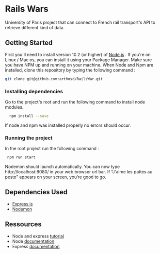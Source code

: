 # Rails Wars

University of Paris project that can connect to French rail transport's API to retrieve different kind of data.

## Getting Started

First you'll need to install version 10.2 (or higher) of [Node.js](https://nodejs.org/en/) . If you're on Linux / Mac os, you can install it using your Package Manager. Make sure you have NPM up and running on your machine. When Node and Npm are installed, clone this repository by typing the following command :

  ```bash
  git clone git@github.com:arthosd/RailsWar.git
  ```

### Installing dependencies

Go to the project's root and run the following command to install node modules.

```bash
  npm install --save
  ```
 If node and npm was installed properly no errors should occur.
 
 ### Running the project
 
 In the root project run the following command :
 
 ```bash
  npm run start
  ```
 
 Nodemon should launch automatically. You can now type http://localhost:8080/ in your web browser url bar. If "J'aime les pattes au pesto" appears on your screen, you're good to go.
 
 ## Dependencies Used
 
 * [Express.js](https://expressjs.com/fr/)
 * [Nodemon](https://www.npmjs.com/package/nodemon)
 
 ## Ressources
 
 * Node and express [tutorial](https://grafikart.fr/tutoriels/http-795)
 * Node [documentation](https://nodejs.org/docs/latest-v10.x/api/)
 * Express [documentation](https://expressjs.com/fr/4x/api.html)
 
 
